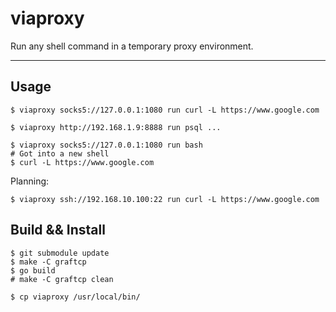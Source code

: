 viaproxy
========

Run any shell command in a temporary proxy environment.

---

## Usage

```shell
$ viaproxy socks5://127.0.0.1:1080 run curl -L https://www.google.com
```

```shell
$ viaproxy http://192.168.1.9:8888 run psql ...
```

```shell
$ viaproxy socks5://127.0.0.1:1080 run bash
# Got into a new shell
$ curl -L https://www.google.com
```

Planning:

```shell
$ viaproxy ssh://192.168.10.100:22 run curl -L https://www.google.com
```

## Build && Install

```shell
$ git submodule update
$ make -C graftcp
$ go build
# make -C graftcp clean
```

```shell
$ cp viaproxy /usr/local/bin/
```
